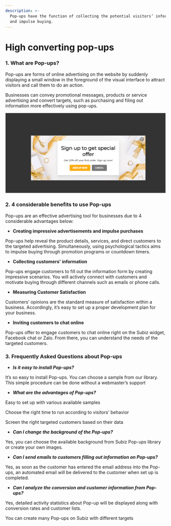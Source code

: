 ```yaml
---
description: >-
  Pop-ups have the function of collecting the potential visitors’ information
  and impulse buying.
---
```


# High converting pop-ups

### **1. What are Pop-ups?**

Pop-ups are forms of online advertising on the website by suddenly displaying a small window in the foreground of the visual interface to attract visitors and call them to do an action.

Businesses can convey promotional messages, products or service advertising and convert targets, such as purchasing and filing out information more effectively using pop-ups.

![High converting pop-ups](../.gitbook/assets/a1.png)

### **2. 4 considerable benefits to use Pop-ups**

Pop-ups are an effective advertising tool for businesses due to 4 considerable advantages below:

* **Creating impressive advertisements and impulse purchases**

 Pop-ups help reveal the product details, services, and direct customers to the targeted advertising.  Simultaneously, using psychological tactics aims to impulse buying through promotion programs or  countdown timers.

* **Collecting customers' information**

Pop-ups engage customers to fill out the information form by creating impressive scenarios. You will actively connect with customers and motivate buying through different channels such as emails or phone calls.

* **Measuring Customer Satisfaction**

Customers’ opinions are the standard measure of satisfaction within a business. Accordingly, it’s easy to set up a proper development plan for your business.

* **Inviting customers to chat online**

Pop-ups offer to engage customers to chat online right on the Subiz widget, Facebook chat or Zalo. From there, you can understand the needs of the targeted customers.

### **3.  Frequently Asked Questions about Pop-ups**

* _**Is it easy to install Pop-ups?**_

It’s so easy to install Pop-ups. You can choose a sample from our library. This simple procedure can be done without a webmaster’s support

* _**What are the advantages of Pop-ups?**_

Easy to set up with various available samples

Choose the right time to run according to visitors’ behavior

Screen the right targeted customers based on their data

* _**Can I change the background of the Pop-ups?**_

Yes, you can choose the available background from Subiz Pop-ups library or create your own images.

* _**Can I send emails to customers filling out information on Pop-ups?**_

Yes, as soon as the customer has entered the email address into the Pop-ups, an automated email will be delivered to the customer when set up is completed.

* _**Can I analyze the conversion and customer information from Pop-ups?**_

Yes, detailed activity statistics about Pop-up will be displayed along with conversion rates and customer lists.

You can create many Pop-ups on Subiz with different targets


